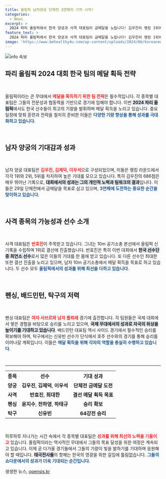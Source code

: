 ```yaml
---
title: 올림픽 남자양궁 단체전 3연패의 기적 시작!
categories:
  - News
excerpt: >
  2024 파리 올림픽에서 한국 양궁과 사격 대표팀이 금메달을 노립니다! 김우진이 랭킹 1위에 오른 남자 양궁은 3연패를 향해 가고, 17세 반효진은 사격에서 올림픽 신기록을 세우며 결선에 진출했습니다. 포지션을 가리키는 이들의 메달 도전이 기대를 모으고 있습니다!
feature_text: >
  2024 파리 올림픽에서 한국 양궁과 사격 대표팀이 금메달을 노립니다! 김우진이 랭킹 1위에 오른 남자 양궁은 3연패를 향해 가고, 17세 반효진은 사격에서 올림픽 신기록을 세우며 결선에 진출했습니다. 포지션을 가리키는 이들의 메달 도전이 기대를 모으고 있습니다!
image: 'https://www.behealthy4u.com/wp-content/uploads/2024/06/koreanews.jpg'
---
```


<p><img src="https://www.behealthy4u.com/wp-content/uploads/2024/06/koreanews.jpg" alt="info 속보" /></p>

<h2 data-ke-size="size26">파리 올림픽 2024 대회 한국 팀의 메달 획득 전략</h2>

<p data-ke-size="size16">&nbsp;</p>

<p>올림픽이라는 큰 무대에서 <b><span style="color: #ee2323;">메달을 획득하기 위한 팀 전략</span></b>은 필수적입니다. 각 종목별 대표팀은 그들의 전문성과 협동력을 기반으로 경기에 임해야 합니다. 이번 <b><span style="background-color: #21538527;">2024 파리 올림픽</span></b>에서도 한국 선수들이 최고의 기량을 발휘하며 메달 획득을 노리고 있습니다. 중요 일정에 맞춰 훈련과 전략을 철저히 준비한 이들은 <b><span style="color: #1a5490;">다양한 기량 향상을 통해 성과를 극대화하고 있습니다</span></b>.</p>

<p data-ke-size="size16">&nbsp;</p>

<h2 data-ke-size="size26">남자 양궁의 기대감과 성과</h2>

<p data-ke-size="size16">&nbsp;</p>

<p>남자 양궁 대표팀은 <b><span style="color: #ee2323;">김우진, 김제덕, 이우석</span></b>으로 구성되었으며, 이들은 랭킹 라운드에서 각각 1위와 2위, 5위를 차지하여 높은 기대를 모으고 있습니다. 특히 김우진의 686점은 매우 뛰어난 기록으로, <b><span style="background-color: #21538527;">대회에서의 성과는 그의 개인적 노력과 팀워크의 결과</span></b>입니다. 이들은 29일 단체전에서 금메달을 목표로 삼고 있으며, <b><span style="color: #1a5490;">3연패에 도전하는 중요한 순간을 맞이하고 있습니다</span></b>.</p>

<p data-ke-size="size16">&nbsp;</p>

<h2 data-ke-size="size26">사격 종목의 가능성과 선수 소개</h2>

<p data-ke-size="size16">&nbsp;</p>

<p>사격 대표팀은 <b><span style="color: #ee2323;">반효진</span></b>이 주목받고 있습니다. 그녀는 10m 공기소총 본선에서 올림픽 신기록을 수립하며 1위로 결선에 진출했습니다. 반효진은 특히 이번 대회에서 <b><span style="background-color: #21538527;">한국 선수단 중 최연소 선수</span></b>로서 많은 이들의 기대를 한 몸에 받고 있습니다. 또 다른 선수인 최대한 또한 결선 진출을 노리고 있으며, 남자 10m 공기소총에서 메달 획득을 목표로 하고 있습니다. 두 선수 모두 <b><span style="color: #1a5490;">올림픽에서의 성과를 위해 최선을 다하고 있습니다</span></b>.</p>

<p data-ke-size="size16">&nbsp;</p>

<h2 data-ke-size="size26">펜싱, 배드민턴, 탁구의 저력</h2>

<p data-ke-size="size16">&nbsp;</p>

<p>펜싱 대표팀은 <b><span style="color: #ee2323;">여자 사브르와 남자 플뢰레</span></b> 경기에 출전합니다. 각 팀원들은 국제 대회에서 쌓은 경험을 바탕으로 승리를 노리고 있으며, <b><span style="background-color: #21538527;">국제 무대에서의 성과로 자국의 위상을 높이기를 기대하고 있습니다</span></b>. 배드민턴 대표팀 역시 사이드 경기에서 필수적인 승리를 확보해야 하며, 탁구에서는 신유빈 선수가 단식에서 호주 선수와의 경기를 통해 승리를 이어나갈 계획입니다. 이들은 <b><span style="color: #1a5490;">메달 획득을 위해 각자의 역할을 충실히 수행하고 있습니다</span></b>.</p>

<p data-ke-size="size16">&nbsp;</p>

<hr>

<table style="width: 100%;">
  <tr>
    <th style="text-align: center; height: 30px;"><b>종목</b></th>
    <th style="text-align: center; height: 30px;"><b>선수</b></th>
    <th style="text-align: center; height: 30px;"><b>기대 성과</b></th>
  </tr>
  <tr>
    <td style="text-align: center; height: 17px;"><b>양궁</b></td>
    <td style="text-align: center; height: 17px;"><b>김우진</b>, <b>김제덕</b>, <b>이우석</b></td>
    <td style="text-align: center; height: 17px;"><b>단체전 금메달 도전</b></td>
  </tr>
  <tr>
    <td style="text-align: center; height: 17px;"><b>사격</b></td>
    <td style="text-align: center; height: 17px;"><b>반효진</b>, <b>최대한</b></td>
    <td style="text-align: center; height: 17px;"><b>결선 메달 획득 목표</b></td>
  </tr>
  <tr>
    <td style="text-align: center; height: 17px;"><b>펜싱</b></td>
    <td style="text-align: center; height: 17px;"><b>윤지수</b>, <b>전하영</b>, <b>하태규</b></td>
    <td style="text-align: center; height: 17px;"><b>승리 확보</b></td>
  </tr>
  <tr>
    <td style="text-align: center; height: 17px;"><b>탁구</b></td>
    <td style="text-align: center; height: 17px;"><b>신유빈</b></td>
    <td style="text-align: center; height: 17px;"><b>64강전 승리</b></td>
  </tr>
</table>

<p data-ke-size="size16">&nbsp;</p>

<p>하루하루 지나가는 시간 속에서 각 종목별 대표팀은 <b><span style="color: #ee2323;">성과를 위해 최선의 노력을 기울이고</span></b> 있습니다. 올림픽이라는 역사적인 무대에서 그들의 목표 달성을 위한 여정은 계속되고 있습니다. 이제 곧 다가올 경기들에서 그들의 기량이 빛을 발하기를 기대하며 응원해야 할 때입니다. <b><span style="background-color: #21538527;">태극전사들</span></b>의 항해는 한국의 영광을 위한 길임에 틀림없습니다. <b><span style="color: #1a5490;">그들의 쇼다운에서의 성과가 더욱 기대되는 순간입니다</span></b>.</p>
생생한 뉴스, <a href="https://opensis.kr" rel="dofollow">opensis.kr</a>


